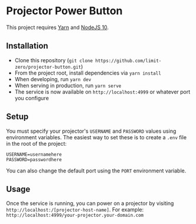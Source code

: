 # Projector Power Button

This project requires [Yarn](https://yarnpkg.com/en/docs/install) and [NodeJS 10](https://nodejs.org/en/download/).

## Installation
- Clone this repository (`git clone https://github.com/limit-zero/projector-button.git`)
- From the project root, install dependencies via `yarn install`
- When developing, run `yarn dev`
- When serving in production, run `yarn serve`
- The service is now available on `http://localhost:4999` or whatever port you configure

## Setup
You must specify your projector's `USERNAME` and `PASSWORD` values using environment variables. The easiest way to set these is to create a `.env` file in the root of the project:

```
USERNAME=usernamehere
PASSWORD=passwordhere
```

You can also change the default port using the `PORT` environment variable.

## Usage
Once the service is running, you can power on a projector by visiting `http://localhost:/[projector-host-name]`.
For example: `http://localhost:4999/your-projector.your-domain.com`
